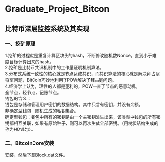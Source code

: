 # Graduate_Project_Bitcon
## 比特币深层监控系统及其实现    
### 一、挖矿原理  
1.挖矿的过程就是重复计算区块头的hash，不断修改随机数Nonce，直到小于难度目标计算出来的hash。  
2.挖矿是比特币共识机制中的工作量证明机制算法。  
3.分布式系统一致性的核心就是节点达成共识，而共识算法的核心就是解决拜占庭将军问题，BitCoin巧妙地利用了POW解决了拜占庭问题。  
4.经济学上认为，理性的人都是逐利的，POW一直了节点的恶意动机。    
全节点，轻节点，记账节点。  
钱包的含义：  
钱包是存储和管理用户密钥的数据结构。其中只含有密钥，并没有余额。  
非确定型钱包：随机生成的私钥集合。  
确定型钱包：钱包中所有的密钥是由一个主密钥派生出来，该类型中钱包的所有密钥都相互关联，如果有原始种子，则可以再次生成全部密钥。（用树状结构生成的称为HD钱包）。

### 二、BitcoinCore安装    
安装，然后下载Block.dat文件。